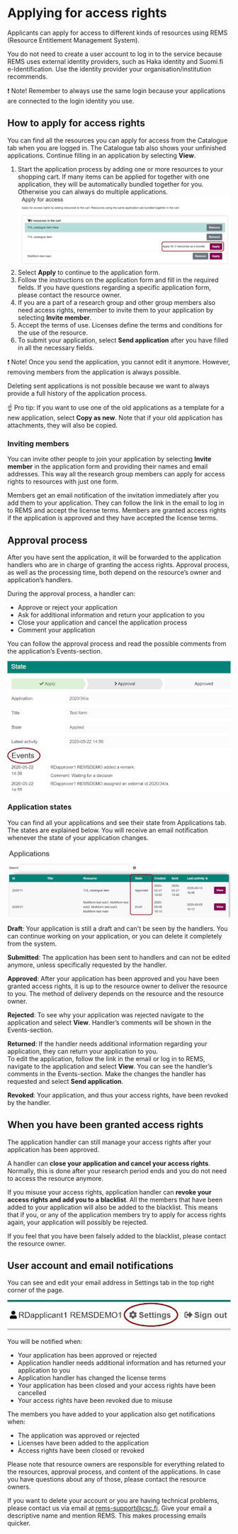 # Applying for access rights

Applicants can apply for access to different kinds of resources using REMS (Resource Entitlement Management System).

You do not need to create a user account to log in to the service because REMS uses external identity providers, such as Haka identity and Suomi.fi e-Identification. Use the identity provider your organisation/institution recommends.

:exclamation: Note! Remember to always use the same login because your applications are connected to the login identity you use.

## How to apply for access rights

You can find all the resources you can apply for access from the Catalogue tab when you are logged in. The Catalogue tab also shows your unfinished applications. Continue filling in an application by selecting **View**.

1. Start the application process by adding one or more resources to your shopping cart.
If many items can be applied for together with one application, they will be automatically bundled together for you. Otherwise you can always do multiple applications.
![Bundle resources](img/bundle.png)
2. Select **Apply** to continue to the application form.
3. Follow the instructions on the application form and fill in the required fields. If you have questions regarding a specific application form, please contact the resource owner.
4. If you are a part of a research group and other group members also need access rights, remember to invite them to your application by selecting **Invite member**.
5. Accept the terms of use. Licenses define the terms and conditions for the use of the resource.
6. To submit your application, select **Send application** after you have filled in all the necessary fields.

:exclamation: Note! Once you send the application, you cannot edit it anymore.
However, removing members from the application is always possible.

Deleting sent applications is not possible because we want to always provide a full history of the application process.

:point_up: Pro tip: If you want to use one of the old applications as a template for a new application, select **Copy as new**. Note that if your old application has attachments, they will also be copied.

### Inviting members

You can invite other people to join your application by selecting **Invite member** in the application form and providing their names and email addresses. This way all the research group members can apply for access rights to resources with just one form.

Members get an email notification of the invitation immediately after you add them to your application. They can follow the link in the email to log in to REMS and accept the license terms. Members are granted access rights if the application is approved and they have accepted the license terms.

## Approval process

After you have sent the application, it will be forwarded to the application handlers who are in charge of granting the access rights. Approval process, as well as the processing time, both depend on the resource’s owner and application’s handlers.

During the approval process, a handler can:

- Approve or reject your application
- Ask for additional information and return your application to you
- Close your application and cancel the application process
- Comment your application

You can follow the approval process and read the possible comments from the application’s Events-section.

![Event list](img/events.png)

### Application states

You can find all your applications and see their state from Applications tab. The states are explained below. You will receive an email notification whenever the state of your application changes.

![Application state](img/state.png)

**Draft**: Your application is still a draft and can't be seen by the handlers. You can continue working on your application, or you can delete it completely from the system.

**Submitted**: The application has been sent to handlers and can not be edited anymore, unless specifically requested by the handler.

**Approved**: After your application has been approved and you have been granted access rights, it is up to the resource owner to deliver the resource to you. The method of delivery depends on the resource and the resource owner.

**Rejected**: To see why your application was rejected navigate to the application and select **View**. Handler’s comments will be shown in the Events-section.

**Returned**: If the handler needs additional information regarding your application, they can return your application to you.  
To edit the application, follow the link in the email or log in to REMS, navigate to the application and select **View**. You can see the handler’s comments in the Events-section. Make the changes the handler has requested and select **Send application**.

**Revoked**: Your application, and thus your access rights, have been revoked by the handler.

## When you have been granted access rights

The application handler can still manage your access rights after your application has been approved.

A handler can **close your application and cancel your access rights**. Normally, this is done after your research period ends and you do not need to access the resource anymore.

If you misuse your access rights, application handler can **revoke your access rights and add you to a blacklist**. All the members that have been added to your application will also be added to the blacklist. This means that if you,  or any of the application members try to apply for access rights again, your application will possibly be rejected.

If you feel that you have been falsely added to the blacklist, please contact the resource owner.

## User account and email notifications

You can see and edit your email address in Settings tab in the top right corner of the page.

![Settings](img/settings.png)

You will be notified when:

- Your application has been approved or rejected
- Application handler needs additional information and has returned your application to you
- Application handler has changed the license terms
- Your application has been closed and your access rights have been cancelled
- Your access rights have been revoked due to misuse

The members you have added to your application also get notifications when:

- The application was approved or rejected
- Licenses have been added to the application
- Access rights have been closed or revoked

Please note that resource owners are responsible for everything related to the resources, approval process, and content of the applications. In case you have questions about any of those, please contact the resource owners.

If you want to delete your account or you are having technical problems, please contact us via email at rems-support@csc.fi. Give your email a descriptive name and mention REMS. This makes processing emails quicker.
